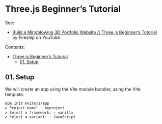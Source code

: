 # Three.js Beginner’s Tutorial

See:
* [Build a Mindblowing 3D Portfolio Website // Three.js Beginner’s Tutorial](https://youtu.be/Q7AOvWpIVHU) by Fireship on YouTube

Contents:
- [Three.js Beginner’s Tutorial](#threejs-beginners-tutorial)
  - [01. Setup](#01-setup)

## 01. Setup

We will create an app using the Vite module bundler, using the Vite template.
```bash
npm init @vitejs/app
✔ Project name: · myproject
✔ Select a framework: · vanilla
✔ Select a variant: · JavaScript
```
